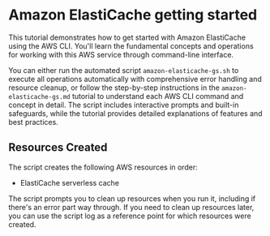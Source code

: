 # Amazon ElastiCache getting started

This tutorial demonstrates how to get started with Amazon ElastiCache using the AWS CLI. You'll learn the fundamental concepts and operations for working with this AWS service through command-line interface.

You can either run the automated script `amazon-elasticache-gs.sh` to execute all operations automatically with comprehensive error handling and resource cleanup, or follow the step-by-step instructions in the `amazon-elasticache-gs.md` tutorial to understand each AWS CLI command and concept in detail. The script includes interactive prompts and built-in safeguards, while the tutorial provides detailed explanations of features and best practices.

## Resources Created

The script creates the following AWS resources in order:

- ElastiCache serverless cache

The script prompts you to clean up resources when you run it, including if there's an error part way through. If you need to clean up resources later, you can use the script log as a reference point for which resources were created.